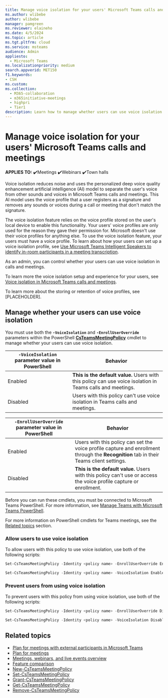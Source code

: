 ```yaml
---
title: Manage voice isolation for your users' Microsoft Teams calls and meetings
ms.author: wlibebe
author: wlibebe
manager: pamgreen
ms.reviewer: elaineho
ms.date: 4/5/2024
ms.topic: article
ms.tgt.pltfrm: cloud
ms.service: msteams
audience: Admin
appliesto: 
  - Microsoft Teams
ms.localizationpriority: medium
search.appverid: MET150
f1.keywords:
- CSH
ms.custom: 
ms.collection: 
  - M365-collaboration
  - m365initiative-meetings
  - highpri
  - Tier1
description: Learn how to manage whether users can use voice isolation for IT Admins in Microsoft Teams. 
---
```


# Manage voice isolation for your users' Microsoft Teams calls and meetings

**APPLIES TO:** ✔️Meetings ✔️Webinars ✔️Town halls

Voice isolation reduces noise and uses the personalized deep voice quality enhancement artificial intelligence (AI) model to separate the user's voice from other sounds and voices in Microsoft Teams calls and meetings. This AI model uses the voice profile that a user registers as a signature and removes any sounds or voices during a call or meeting that don't match the signature.

The voice isolation feature relies on the voice profile stored on the user's local device to enable this functionality. Your users' voice profiles are only used for the reason they gave their permission for. Microsoft doesn't use their voice profiles for anything else. To use the voice isolation feature, your users must have a voice profile. To learn about how your users can set up a voice isolation profile, see [Use Microsoft Teams Intelligent Speakers to identify in-room participants in a meeting transcription](https://support.microsoft.com/office/use-microsoft-teams-intelligent-speakers-to-identify-in-room-participants-in-a-meeting-transcription-a075d6c0-30b3-44b9-b218-556a87fadc00#bkmk_setupvoiceprofile).

As an admin, you can control whether your users can use voice isolation in calls and meetings.

To learn more the voice isolation setup and experience for your users, see [Voice isolation in Microsoft Teams calls and meetings](https://prod.support.services.microsoft.com/office/voice-isolation-in-microsoft-teams-calls-and-meetings-a9756ea9-4cec-44c4-aefb-6f5d17c89427).

To learn more about the storing or retention of voice profiles, see [PLACEHOLDER].

## Manage whether your users can use voice isolation

You must use both the **`-VoiceIsolation`** and **`-EnrollUserOverride`** parameters within the PowerShell [**CsTeamsMeetingPolicy**](/powershell/module/teams/set-csteamsmeetingpolicy) cmdlet to manage whether your users can use voice isolation.

| **`-VoiceIsolation`** parameter value in PowerShell| Behavior|
|---------|---------------|
|Enabled| **This is the default value.** Users with this policy can use voice isolation in Teams calls and meetings. |
|Disabled| Users with this policy can't use voice isolation in Teams calls and meetings.|

| **`-EnrollUserOverride`** parameter value in PowerShell| Behavior|
|---------|---------------|
|Enabled| Users with this policy can set the voice profile capture and enrollment through the **Recognition** tab in their Teams client settings.  |
|Disabled| **This is the default value.** Users with this policy can't use or access the voice profile capture or enrollment.|

Before you can run these cmdlets, you must be connected to Microsoft Teams PowerShell. For more information, see [Manage Teams with Microsoft Teams PowerShell](/microsoftteams/teams-powershell-managing-teams).

For more information on PowerShell cmdlets for Teams meetings, see the [Related topics](#related-topics) section.

### Allow users to use voice isolation

To allow users with this policy to use voice isolation, use both of the following scripts:

```powershell
Set-CsTeamsMeetingPolicy -Identity <policy name> -EnrollUserOverride Enabled
```

```powershell
Set-CsTeamsMeetingPolicy -Identity <policy name> -VoiceIsolation Enabled
```

### Prevent users from using voice isolation

To prevent users with this policy from using voice isolation, use both of the following scripts:

```powershell
Set-CsTeamsMeetingPolicy -Identity <policy name> -EnrollUserOverride Disabled
```

```powershell
Set-CsTeamsMeetingPolicy -Identity <policy name> -VoiceIsolation Disabled
```

## Related topics

- [Plan for meetings with external participants in Microsoft Teams](plan-meetings-external-participants.md)
- [Plan for meetings](plan-meetings.md)
- [Meetings, webinars, and live events overview](quick-start-meetings-live-events.md)
- [Feature comparison](meeting-webinar-town-hall-feature-comparison.md)
- [New-CsTeamsMeetingPolicy](/powershell/module/teams/new-csteamsmeetingpolicy)
- [Set-CsTeamsMeetingPolicy](/powershell/module/teams/set-csteamsmeetingpolicy)
- [Grant-CsTeamsMeetingPolicy](/powershell/module/teams/grant-csteamsmeetingpolicy)
- [Get-CsTeamsMeetingPolicy](/powershell/module/teams/get-csteamsmeetingpolicy)
- [Remove-CsTeamsMeetingPolicy](/powershell/module/teams/remove-csteamsmeetingpolicy)
